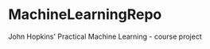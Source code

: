 MachineLearningRepo
===================

John Hopkins' Practical Machine Learning - course project 
